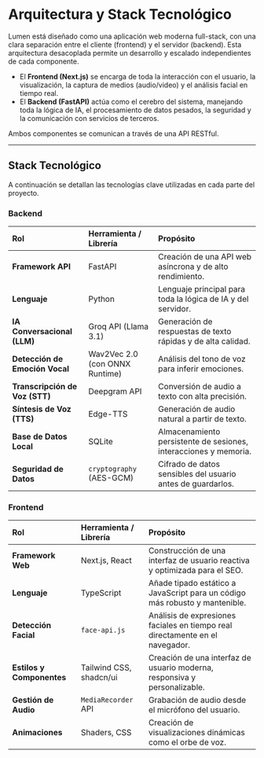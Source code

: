 # Arquitectura y Stack Tecnológico

Lumen está diseñado como una aplicación web moderna full-stack, con una clara separación entre el cliente (frontend) y el servidor (backend). Esta arquitectura desacoplada permite un desarrollo y escalado independientes de cada componente.

- El **Frontend (Next.js)** se encarga de toda la interacción con el usuario, la visualización, la captura de medios (audio/video) y el análisis facial en tiempo real.
- El **Backend (FastAPI)** actúa como el cerebro del sistema, manejando toda la lógica de IA, el procesamiento de datos pesados, la seguridad y la comunicación con servicios de terceros.

Ambos componentes se comunican a través de una API RESTful.

---

## Stack Tecnológico

A continuación se detallan las tecnologías clave utilizadas en cada parte del proyecto.

### Backend

| Rol                            | Herramienta / Librería         | Propósito                                                        |
| :----------------------------- | :----------------------------- | :--------------------------------------------------------------- |
| **Framework API**              | FastAPI                        | Creación de una API web asíncrona y de alto rendimiento.         |
| **Lenguaje**                   | Python                         | Lenguaje principal para toda la lógica de IA y del servidor.     |
| **IA Conversacional (LLM)**    | Groq API (Llama 3.1)           | Generación de respuestas de texto rápidas y de alta calidad.     |
| **Detección de Emoción Vocal** | Wav2Vec 2.0 (con ONNX Runtime) | Análisis del tono de voz para inferir emociones.                 |
| **Transcripción de Voz (STT)** | Deepgram API                   | Conversión de audio a texto con alta precisión.                  |
| **Síntesis de Voz (TTS)**      | Edge-TTS                       | Generación de audio natural a partir de texto.                   |
| **Base de Datos Local**        | SQLite                         | Almacenamiento persistente de sesiones, interacciones y memoria. |
| **Seguridad de Datos**         | `cryptography` (AES-GCM)       | Cifrado de datos sensibles del usuario antes de guardarlos.      |

### Frontend

| Rol                       | Herramienta / Librería  | Propósito                                                                     |
| :------------------------ | :---------------------- | :---------------------------------------------------------------------------- |
| **Framework Web**         | Next.js, React          | Construcción de una interfaz de usuario reactiva y optimizada para el SEO.    |
| **Lenguaje**              | TypeScript              | Añade tipado estático a JavaScript para un código más robusto y mantenible.   |
| **Detección Facial**      | `face-api.js`           | Análisis de expresiones faciales en tiempo real directamente en el navegador. |
| **Estilos y Componentes** | Tailwind CSS, shadcn/ui | Creación de una interfaz de usuario moderna, responsiva y personalizable.     |
| **Gestión de Audio**      | `MediaRecorder` API     | Grabación de audio desde el micrófono del usuario.                            |
| **Animaciones**           | Shaders, CSS            | Creación de visualizaciones dinámicas como el orbe de voz.                    |
